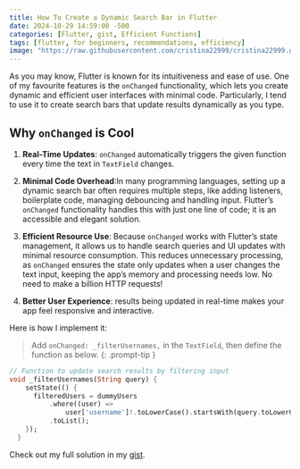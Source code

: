 ```yaml
---
title: How To Create a Dynamic Search Bar in Flutter
date: 2024-10-29 14:59:00 -500
categories: [Flutter, gist, Efficient Functions]
tags: [flutter, for beginners, recommendations, efficiency]
image: "https://raw.githubusercontent.com/cristina22999/cristina22999.github.io/refs/heads/main/assets/img/search.jpeg"
---
```


As you may know, Flutter is known for its intuitiveness and ease of use. One of my favourite features is the `onChanged` functionality, which lets you create dynamic and efficient user interfaces with minimal code. Particularly, I tend to use it to create search bars that update results dynamically as you type.


## Why `onChanged` is Cool

1. **Real-Time Updates**: `onChanged` automatically triggers the given function every time the text in `TextField` changes.

2. **Minimal Code Overhead**:In many programming languages, setting up a dynamic search bar often requires multiple steps, like adding listeners, boilerplate code, managing debouncing and handling input. Flutter’s `onChanged` functionality handles this with just one line of code; it is an accessible and elegant solution.

3. **Efficient Resource Use**: Because `onChanged` works with Flutter’s state management, it allows us to handle search queries and UI updates with minimal resource consumption. This reduces unnecessary processing, as `onChanged` ensures the state only updates when a user changes the text input, keeping the app’s memory and processing needs low. No need to make a billion HTTP requests!

4. **Better User Experience**: results being updated in real-time makes your app feel responsive and interactive.


Here is how I implement it:

> Add `onChanged: _filterUsernames,` in the `TextField`, then define the function as below.
{: .prompt-tip }

```dart
// Function to update search results by filtering input
void _filterUsernames(String query) {
    setState(() {
      filteredUsers = dummyUsers
          .where((user) =>
              user['username']!.toLowerCase().startsWith(query.toLowerCase()))
          .toList();
    });
  }
```

Check out my full solution in my [gist](https://gist.github.com/cristinaponcela/3259485155a7e4aa783551caf352b3c6).
